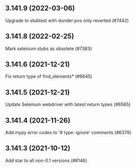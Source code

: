 ## 3.141.9 (2022-03-06)

Upgrade to stubtest with dunder pos only reverted (#7442)

## 3.141.8 (2022-02-25)

Mark selenium stubs as obsolete (#7383)

## 3.141.6 (2021-12-21)

Fix return type of find_elements* (#6645)

## 3.141.5 (2021-12-21)

Update Selenium webdriver with latest return types (#6565)

## 3.141.4 (2021-11-26)

Add mypy error codes to '# type: ignore' comments (#6379)

## 3.141.3 (2021-10-12)

Add star to all non-0.1 versions (#6146)

